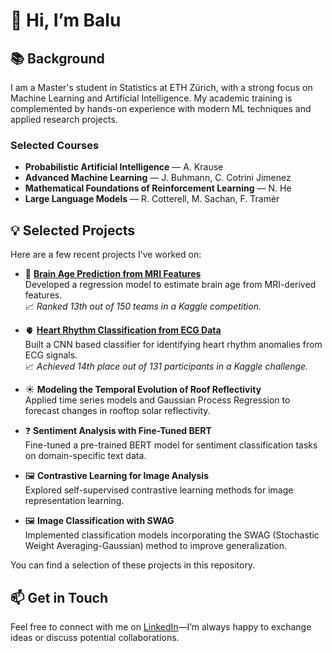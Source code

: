 # 👋 Hi, I’m Balu

## 📚 Background

I am a Master's student in Statistics at ETH Zürich, with a strong focus on Machine Learning and Artificial Intelligence. My academic training is complemented by hands-on experience with modern ML techniques and applied research projects.

### Selected Courses
- **Probabilistic Artificial Intelligence** — A. Krause  
- **Advanced Machine Learning** — J. Buhmann, C. Cotrini Jimenez  
- **Mathematical Foundations of Reinforcement Learning** — N. He  
- **Large Language Models** — R. Cotterell, M. Sachan, F. Tramèr

## 💡 Selected Projects

Here are a few recent projects I’ve worked on:

- 🧠 [**Brain Age Prediction from MRI Features**](https://github.com/szekerbalazs/szekerbalazs/blob/main/BrainAgePrediction/BrainAgePrediction.ipynb)  
  Developed a regression model to estimate brain age from MRI-derived features.  
  📈 *Ranked 13th out of 150 teams in a Kaggle competition.*

- 🫀 [**Heart Rhythm Classification from ECG Data**](https://github.com/szekerbalazs/szekerbalazs/blob/main/ECGAnalysis/ECGAnalysis.py)  
  Built a CNN based classifier for identifying heart rhythm anomalies from ECG signals.  
  📈 *Achieved 14th place out of 131 participants in a Kaggle challenge.*

- ☀️ **Modeling the Temporal Evolution of Roof Reflectivity**  
  Applied time series models and Gaussian Process Regression to forecast changes in rooftop solar reflectivity.

- ❓ **Sentiment Analysis with Fine-Tuned BERT**  
  Fine-tuned a pre-trained BERT model for sentiment classification tasks on domain-specific text data.

- 🖼️ **Contrastive Learning for Image Analysis**  
  Explored self-supervised contrastive learning methods for image representation learning.

- 🖼️ **Image Classification with SWAG**  
  Implemented classification models incorporating the SWAG (Stochastic Weight Averaging-Gaussian) method to improve generalization.

You can find a selection of these projects in this repository.

## 📫 Get in Touch

Feel free to connect with me on [LinkedIn](https://www.linkedin.com/in/balázs-szekér-80b647223)—I’m always happy to exchange ideas or discuss potential collaborations.
